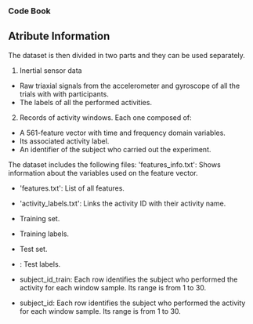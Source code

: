 ### Code Book
## Atribute Information

The dataset is then divided in two parts and they can be used separately. 

1. Inertial sensor data 
- Raw triaxial signals from the accelerometer and gyroscope of all the trials with with participants. 
- The labels of all the performed activities. 

2. Records of activity windows. Each one composed of: 
- A 561-feature vector with time and frequency domain variables. 
- Its associated activity label. 
- An identifier of the subject who carried out the experiment. 

The dataset includes the following files:
 'features_info.txt': Shows information about the variables used on the feature vector. 

* 'features.txt': List of all features. 
* 'activity_labels.txt': Links the activity ID with their activity name. 
*  Training set. 
* Training labels. 
* Test set. 
* : Test labels. 
* subject_id_train: Each row identifies the subject who performed the activity for each window sample. Its range is from 1 to 30. 

* subject_id: Each row identifies the subject who performed the activity for each window sample. Its range is from 1 to 30.
